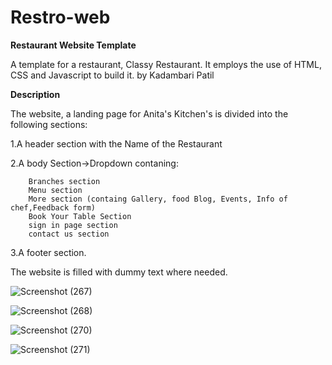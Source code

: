 # Restro-web
**Restaurant Website Template**

A template for a restaurant, Classy Restaurant. It employs the use of HTML, CSS and Javascript to build it. by Kadambari Patil

**Description**

The website, a landing page for Anita's Kitchen's is divided into the following sections:

1.A header section with the Name of the Restaurant

2.A body Section->Dropdown contaning:

        Branches section
        Menu section
        More section (containg Gallery, food Blog, Events, Info of chef,Feedback form)
        Book Your Table Section
        sign in page section
        contact us section
3.A footer section.

The website is filled with dummy text where needed.


![Screenshot (267)](https://user-images.githubusercontent.com/74585419/151523891-ed3058e7-4f87-4ffe-bb7e-3f3c60e20d2e.png)

![Screenshot (268)](https://user-images.githubusercontent.com/74585419/151523919-96d76846-31f5-4925-a281-46aebca55ef5.png)

![Screenshot (270)](https://user-images.githubusercontent.com/74585419/151523950-cf24822f-deb7-4be0-9f13-90dbd816451e.png)

![Screenshot (271)](https://user-images.githubusercontent.com/74585419/151523958-e8d39c74-fc7e-4932-bffb-2604ccddb34f.png)



